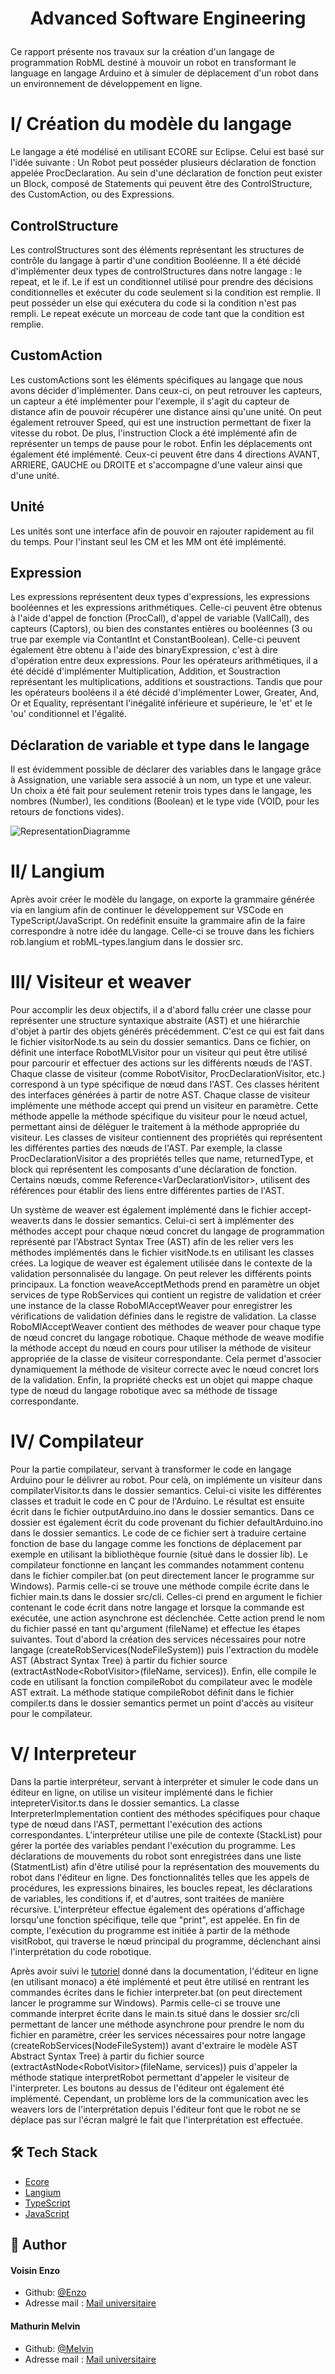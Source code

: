 # <p align="center"> Advanced Software Engineering</p>

Ce rapport présente nos travaux sur la création d'un langage de programmation RobML destiné à mouvoir un robot en transformant le language en langage Arduino et à simuler de déplacement d'un robot dans un environnement de développement en ligne. 

# I/ Création du modèle du langage

Le langage a été modélisé en utilisant ECORE sur Eclipse. Celui est basé sur l'idée suivante : 
Un Robot peut posséder plusieurs déclaration de fonction appelée ProcDeclaration. Au sein d'une déclaration de fonction peut exister un Block, composé de Statements qui peuvent être des ControlStructure, des CustomAction, ou des Expressions.

## ControlStructure
Les controlStructures sont des éléments représentant les structures de contrôle du langage à partir d'une condition Booléenne. Il a été décidé d'implémenter deux types de controlStructures dans notre langage : le repeat, et le if.
Le if est un conditionnel utilisé pour prendre des décisions conditionnelles et exécuter du code seulement si la condition est remplie. Il peut posséder un else qui exécutera du code si la condition n'est pas rempli. Le repeat exécute un morceau de code tant que la condition est remplie.

## CustomAction
Les customActions sont les éléments spécifiques au langage que nous avons décider d'implémenter. Dans ceux-ci, on peut retrouver les capteurs, un capteur a été implémenter pour l'exemple, il s'agit du capteur de distance afin de pouvoir récupérer une distance ainsi qu'une unité. On peut également retrouver Speed, qui est une instruction permettant de fixer la vitesse du robot. De plus, l'instruction Clock a été implémenté afin de représenter un temps de pause pour le robot. Enfin les déplacements ont également été implémenté. Ceux-ci peuvent être dans 4 directions AVANT, ARRIERE, GAUCHE ou DROITE et s'accompagne d'une valeur ainsi que d'une unité. 

## Unité 
Les unités sont une interface afin de pouvoir en rajouter rapidement au fil du temps. Pour l'instant seul les CM et les MM ont été implémenté.

## Expression
Les expressions représentent deux types d'expressions, les expressions booléennes et les expressions arithmétiques. Celle-ci peuvent être obtenus à l'aide d'appel de fonction (ProcCall), d'appel de variable (VallCall), des capteurs (Captors), ou bien des constantes entières ou booléennes (3 ou true par exemple via ContantInt et ConstantBoolean). Celle-ci peuvent également être obtenu à l'aide des binaryExpression, c'est à dire d'opération entre deux expressions. Pour les opérateurs arithmétiques, il a été décidé d'implémenter Multiplication, Addition, et Soustraction représentant les multiplications, additions et soustractions. Tandis que pour les opérateurs booléens il a été décidé d'implémenter Lower, Greater, And, Or et Equality, représentant l'inégalité inférieure et supérieure, le 'et' et le 'ou' conditionnel et l'égalité. 

## Déclaration de variable et type dans le langage
Il est évidemment possible de déclarer des variables dans le langage grâce à Assignation, une variable sera associé à un nom, un type et une valeur. Un choix a été fait pour seulement retenir trois types dans le langage, les nombres (Number), les conditions (Boolean) et le type vide (VOID, pour les retours de fonctions vides).


![RepresentationDiagramme](./robML.jpeg)

# II/ Langium
Après avoir créer le modèle du langage, on exporte la grammaire générée via en langium afin de continuer le développement sur VSCode en TypeScript/JavaScript. On redéfinit ensuite la grammaire afin de la faire correspondre à notre idée du langage. Celle-ci se trouve dans les fichiers rob.langium et robML-types.langium dans le dossier src.

# III/ Visiteur et weaver
Pour accomplir les deux objectifs, il a d'abord fallu créer une classe pour représenter une structure syntaxique abstraite (AST) et une hiérarchie d'objet à partir des objets générés précédemment. C'est ce qui est fait dans le fichier visitorNode.ts au sein du dossier semantics. Dans ce fichier, on définit une interface RobotMLVisitor pour un visiteur qui peut être utilisé pour parcourir et effectuer des actions sur les différents nœuds de l'AST. Chaque classe de visiteur (comme RobotVisitor, ProcDeclarationVisitor, etc.) correspond à un type spécifique de nœud dans l'AST. Ces classes héritent des interfaces générées à partir de notre AST. Chaque classe de visiteur implémente une méthode accept qui prend un visiteur en paramètre. Cette méthode appelle la méthode spécifique du visiteur pour le nœud actuel, permettant ainsi de déléguer le traitement à la méthode appropriée du visiteur. Les classes de visiteur contiennent des propriétés qui représentent les différentes parties des nœuds de l'AST. Par exemple, la classe ProcDeclarationVisitor a des propriétés telles que name, returnedType, et block qui représentent les composants d'une déclaration de fonction. Certains nœuds, comme Reference&lt;VarDeclarationVisitor&gt;, utilisent des références pour établir des liens entre différentes parties de l'AST. 

Un système de weaver est également implémenté dans le fichier accept-weaver.ts dans le dossier semantics. Celui-ci sert à implémenter des méthodes accept pour chaque nœud concret du langage de programmation représenté par l'Abstract Syntax Tree (AST) afin de les relier vers les méthodes implémentés dans le fichier visitNode.ts en utilisant les classes crées. La logique de weaver est également utilisée dans le contexte de la validation personnalisée du langage. On peut relever les différents points principaux. 
La fonction weaveAcceptMethods prend en paramètre un objet services de type RobServices qui contient un registre de validation et créer une instance de la classe RoboMlAcceptWeaver pour enregistrer les vérifications de validation définies dans le registre de validation. La classe RoboMlAcceptWeaver contient des méthodes de weaver pour chaque type de nœud concret du langage robotique. Chaque méthode de weave modifie la méthode accept du nœud en cours pour utiliser la méthode de visiteur appropriée de la classe de visiteur correspondante. Cela permet d'associer dynamiquement la méthode de visiteur correcte avec le nœud concret lors de la validation. Enfin, la propriété checks est un objet qui mappe chaque type de nœud du langage robotique avec sa méthode de tissage correspondante.

# IV/ Compilateur 
Pour la partie compilateur, servant à transformer le code en langage Arduino pour le délivrer au robot. Pour celà, on implémente un visiteur dans compilaterVisitor.ts dans le dossier semantics. Celui-ci visite les différentes classes et traduit le code en C pour de l'Arduino. Le résultat est ensuite écrit dans le fichier outputArduino.ino dans le dossier semantics. Dans ce dossier est également écrit du code provenant du fichier defaultArduino.ino dans le dossier semantics. Le code de ce fichier sert à traduire certaine fonction de base du langage comme les fonctions de déplacement par exemple en utilisant la bibliothèque fournie (situé dans le dossier lib). Le compilateur fonctionne en lançant les commandes notamment contenu dans le fichier compiler.bat (on peut directement lancer le programme sur Windows). Parmis celle-ci se trouve une méthode compile écrite dans le fichier main.ts dans le dossier src/cli. Celles-ci prend en argument le fichier contenant le code écrit dans notre langage et lorsque la commande est exécutée, une action asynchrone est déclenchée. Cette action prend le nom du fichier passé en tant qu'argument (fileName) et effectue les étapes suivantes. Tout d'abord la création des services nécessaires pour notre langage (createRobServices(NodeFileSystem)) puis l'extraction du modèle AST (Abstract Syntax Tree) à partir du fichier source (extractAstNode&lt;RobotVisitor&gt;(fileName, services)). Enfin, elle compile le code en utilisant la fonction compileRobot du compilateur avec le modèle AST extrait. La méthode statique compileRobot définit dans le fichier compiler.ts dans le dossier semantics permet un point d'accès au visiteur pour le compilateur.

# V/ Interpreteur
Dans la partie interpréteur, servant à interpréter et simuler le code dans un éditeur en ligne, on utilise un visiteur implémenté dans le fichier intepreterVisitor.ts dans le dossier semantics. La classe InterpreterImplementation contient des méthodes spécifiques pour chaque type de nœud dans l'AST, permettant l'exécution des actions correspondantes. L'interpréteur utilise une pile de contexte (StackList) pour gérer la portée des variables pendant l'exécution du programme. Les déclarations de mouvements du robot sont enregistrées dans une liste (StatmentList) afin d'être utilisé pour la représentation des mouvements du robot dans l'éditeur en ligne. Des fonctionnalités telles que les appels de procédures, les expressions binaires, les boucles repeat, les déclarations de variables, les conditions if, et d'autres, sont traitées de manière récursive. L'interpréteur effectue également des opérations d'affichage lorsqu'une fonction spécifique, telle que "print", est appelée. En fin de compte, l'exécution du programme est initiée à partir de la méthode visitRobot, qui traverse le nœud principal du programme, déclenchant ainsi l'interprétation du code robotique. 

Après avoir suivi le [tutoriel](https://langium.org/tutorials/langium_and_monaco/) donné dans la documentation, l'éditeur en ligne (en utilisant monaco) a été implémenté et peut être utilisé en rentrant les commandes écrites dans le fichier interpreter.bat (on peut directement lancer le programme sur Windows). Parmis celle-ci se trouve une commande interpret écrite dans le main.ts situé dans le dossier src/cli permettant de lancer une méthode asynchrone pour prendre le nom du fichier en paramètre, créer les services nécessaires pour notre langage (createRobServices(NodeFileSystem)) avant d'extraire le modèle AST Abstract Syntax Tree) à partir du fichier source (extractAstNode&lt;RobotVisitor&gt;(fileName, services)) puis d'appeler la méthode statique interpretRobot permettant d'appeler le visiteur de l'interpreter.
Les boutons au dessus de l'éditeur ont également été implémenté. Cependant, un problème lors de la communication avec les weavers lors de l'interprétation depuis l'éditeur font que le robot ne se déplace pas sur l'écran malgré le fait que l'interprétation est effectuée. 

## 🛠️ Tech Stack
- [Ecore](https://eclipse.dev/modeling/emf/)
- [Langium](https://langium.org/)
- [TypeScript](https://www.typescriptlang.org/)
- [JavaScript](https://developer.mozilla.org/fr/docs/Web/JavaScript)

## 🙇 Author
#### Voisin Enzo
- Github: [@Enzo](https://github.com/Slonev0)
- Adresse mail : [Mail universitaire](enzo.voisin@etudiant.univ-rennes.fr)

#### Mathurin Melvin
- Github: [@Melvin](https://github.com/ghost-hikaru)
- Adresse mail : [Mail universitaire](melvin.mathurin@etudiant.univ-rennes.fr)








